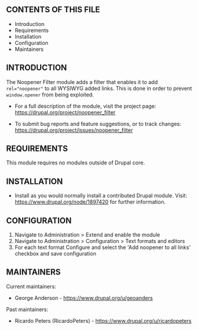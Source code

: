 CONTENTS OF THIS FILE
---------------------

 * Introduction
 * Requirements
 * Installation
 * Configuration
 * Maintainers


INTRODUCTION
------------

The Noopener Filter module adds a filter that enables it to add `rel="noopener"`
to all WYSIWYG added links. This is done in order to prevent `window.opener`
from being exploited.

 * For a full description of the module, visit the project page:
   https://drupal.org/project/noopener_filter

 * To submit bug reports and feature suggestions, or to track changes:
   https://drupal.org/project/issues/noopener_filter


REQUIREMENTS
------------

This module requires no modules outside of Drupal core.


INSTALLATION
------------

 * Install as you would normally install a contributed Drupal module. Visit:
   https://www.drupal.org/node/1897420 for further information.


CONFIGURATION
-------------

1. Navigate to Administration > Extend and enable the module
2. Navigate to Administration > Configuration > Text formats and editors
3. For each text format Configure and select the 'Add noopener to all links'
   checkbox and save configuration

MAINTAINERS
-----------

Current maintainers:
 * George Anderson - https://www.drupal.org/u/geoanders

Past maintainers:
 * Ricardo Peters (RicardoPeters) - https://www.drupal.org/u/ricardopeters
